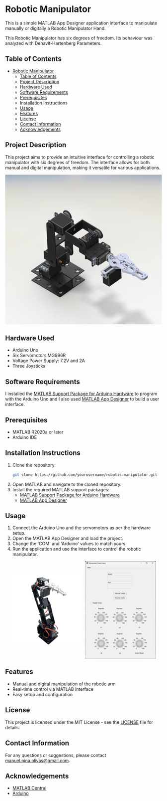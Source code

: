 # Robotic Manipulator

This is a simple MATLAB App Designer application interface to manipulate manually or digitally a Robotic Manipulator Hand.

This Robotic Manipulator has six degrees of freedom. Its behaviour was analyzed with Denavit-Hartenberg Parameters.

## Table of Contents
- [Robotic Manipulator](#robotic-manipulator)
  - [Table of Contents](#table-of-contents)
  - [Project Description](#project-description)
  - [Hardware Used](#hardware-used)
  - [Software Requirements](#software-requirements)
  - [Prerequisites](#prerequisites)
  - [Installation Instructions](#installation-instructions)
  - [Usage](#usage)
  - [Features](#features)
  - [License](#license)
  - [Contact Information](#contact-information)
  - [Acknowledgements](#acknowledgements)

## Project Description
This project aims to provide an intuitive interface for controlling a robotic manipulator with six degrees of freedom. The interface allows for both manual and digital manipulation, making it versatile for various applications.

<p align="center">
  <img width="auto" height="auto" src="img/structure.png">
</p>

## Hardware Used
<ul>
    <li>Arduino Uno</li>
    <li>Six Servomotors MG996R</li>
    <li>Voltage Power Supply: 7.2V and 2A</li>
    <li>Three Joysticks</li>
</ul>

## Software Requirements
I installed the <a href="https://la.mathworks.com/matlabcentral/fileexchange/47522-matlab-support-package-for-arduino-hardware" target="_blank">MATLAB Support Package for Arduino Hardware</a> to program with the Arduino Uno and I also used <a href="https://la.mathworks.com/products/matlab/app-designer.html" target="_blank">MATLAB App Designer</a> to build a user interface.

## Prerequisites
- MATLAB R2020a or later
- Arduino IDE

## Installation Instructions
1. Clone the repository:
    ```sh
    git clone https://github.com/yourusername/robotic-manipulator.git
    ```
2. Open MATLAB and navigate to the cloned repository.
3. Install the required MATLAB support packages:
    - <a href="https://la.mathworks.com/matlabcentral/fileexchange/47522-matlab-support-package-for-arduino-hardware" target="_blank">MATLAB Support Package for Arduino Hardware</a>
    - <a href="https://la.mathworks.com/products/matlab/app-designer.html" target="_blank">MATLAB App Designer</a>

## Usage
1. Connect the Arduino Uno and the servomotors as per the hardware setup.
2. Open the MATLAB App Designer and load the project.
3. Change the 'COM' and 'Arduino' values to match yours.
4. Run the application and use the interface to control the robotic manipulator.

<div style="display: flex; justify-content: center; align-items: center;">
  <img src="img/manipulator.png" alt="Robotic Manipulator" style="width: 45%; margin-right: 10px;">
  <img src="img/interface.png" alt="Interface" style="width: 45%;">
</div>

## Features
- Manual and digital manipulation of the robotic arm
- Real-time control via MATLAB interface
- Easy setup and configuration

<!-- ## Contributing
Contributions are welcome! Please read the [contributing guidelines](CONTRIBUTING.md) first. -->

## License
This project is licensed under the MIT License - see the [LICENSE](LICENSE) file for details.

## Contact Information
For any questions or suggestions, please contact [manuel.pina.olivas@gmail.com](mailto:manuel.pina.olivas@gmail.com).

## Acknowledgements
- [MATLAB Central](https://www.mathworks.com/matlabcentral)
- [Arduino](https://www.arduino.cc/)